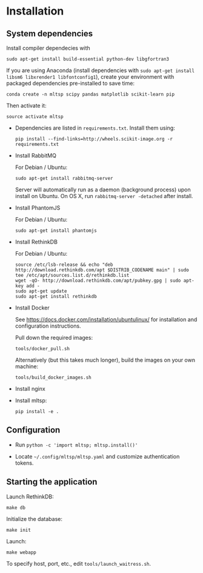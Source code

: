 # Installation

## System dependencies

Install compiler dependecies with

``sudo apt-get install build-essential python-dev libgfortran3``

If you are using Anaconda (install dependencies with
`sudo apt-get install libsm6 libxrender1 libfontconfig1`),
create your environment with packaged dependencies pre-installed to save time:

``conda create -n mltsp scipy pandas matplotlib scikit-learn pip``

Then activate it:

``source activate mltsp``

* Dependencies are listed in ``requirements.txt``.  Install them using:

  ``pip install --find-links=http://wheels.scikit-image.org -r requirements.txt``

* Install RabbitMQ

  For Debian / Ubuntu:

  ``sudo apt-get install rabbitmq-server``

  Server will automatically run as a daemon (background process) upon install
  on Ubuntu. On OS X, run ``rabbitmq-server -detached`` after install.

* Install PhantomJS

  For Debian / Ubuntu:

  ``sudo apt-get install phantomjs``

* Install RethinkDB

  For Debian / Ubuntu:

  ```
  source /etc/lsb-release && echo "deb http://download.rethinkdb.com/apt $DISTRIB_CODENAME main" | sudo tee /etc/apt/sources.list.d/rethinkdb.list
  wget -qO- http://download.rethinkdb.com/apt/pubkey.gpg | sudo apt-key add -
  sudo apt-get update
  sudo apt-get install rethinkdb
  ```

* Install Docker

  See https://docs.docker.com/installation/ubuntulinux/ for installation and
  configuration instructions.

  Pull down the required images:

  ``tools/docker_pull.sh``

  Alternatively (but this takes much longer), build the images on your own
  machine:

  ``tools/build_docker_images.sh``

* Install nginx

* Install mltsp:

  ``pip install -e .``


## Configuration

* Run ``python -c 'import mltsp; mltsp.install()'``

* Locate ``~/.config/mltsp/mltsp.yaml`` and customize authentication tokens.


## Starting the application

Launch RethinkDB:

``make db``

Initialize the database:

``make init``

Launch:

``make webapp``

To specify host, port, etc., edit ``tools/launch_waitress.sh``.
